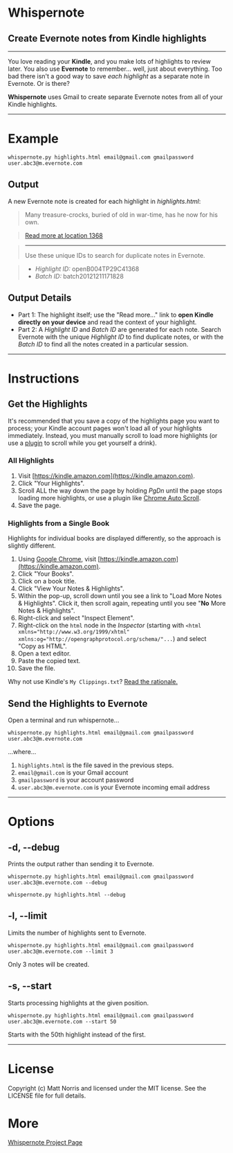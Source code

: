 # Whispernote
## Create Evernote notes from Kindle highlights

***
You love reading your **Kindle**, and you make lots of highlights to review later. You also use **Evernote** to remember... well, just about everything. Too bad there isn't a good way to save *each highlight* as a separate note in Evernote. Or is there?  

**Whispernote** uses Gmail to create separate Evernote notes from all of your Kindle highlights. 

***

# Example

	whispernote.py highlights.html email@gmail.com gmailpassword user.abc3@m.evernote.com

## Output

A new Evernote note is created for each highlight in *highlights.html*: 

> Many treasure-crocks, buried of old in war-time, has he now for his own.

> [Read more at location 1368](kindle://book?action=open&asin=B004TP29C4&location=1368 "Open this highlight on Kindle")

> ---
> Use these unique IDs to search for duplicate notes in Evernote.

> - *Highlight ID:* openB004TP29C41368
> - *Batch ID:* batch20121211171828

## Output Details

- Part 1: The highlight itself; use the "Read more..." link to **open Kindle directly on your device** and read the context of your highlight.
- Part 2: A *Highlight ID* and *Batch ID* are generated for each note. Search Evernote with the unique *Highlight ID* to find duplicate notes, or with the *Batch ID* to find all the notes created in a particular session. 

***

# Instructions

## Get the Highlights

It's recommended that you save a copy of the highlights page you want to process; your Kindle account pages won't load all of your highlights immediately. Instead, you must manually scroll to load more highlights (or use a [plugin](https://chrome.google.com/webstore/detail/auto-scroll/eochlhpceohhhfogfeladaifggikcjhk) to scroll while you get yourself a drink). 

### All Highlights

1. Visit [https://kindle.amazon.com](https://kindle.amazon.com). 
2. Click "Your Highlights". 
2. Scroll ALL the way down the page by holding *PgDn* until the page stops loading more highlights, or use a plugin like [Chrome Auto Scroll](https://chrome.google.com/webstore/detail/auto-scroll/eochlhpceohhhfogfeladaifggikcjhk). 
4. Save the page. 

### Highlights from a Single Book

Highlights for individual books are displayed differently, so the approach is slightly different. 

1. Using [Google Chrome](http://google.com/chrome), visit [https://kindle.amazon.com](https://kindle.amazon.com). 
2. Click "Your Books". 
3. Click on a book title. 
4. Click "View Your Notes & Highlights". 
5. Within the pop-up, scroll down until you see a link to "Load More Notes & Highlights". Click it, then scroll again, repeating until you see "**No** More Notes & Highlights".
6. Right-click and select "Inspect Element". 
7. Right-click on the `html` node in the *Inspector* (starting with `<html xmlns="http://www.w3.org/1999/xhtml" xmlns:og="http://opengraphprotocol.org/schema/"...`) and select "Copy as HTML". 
8. Open a text editor.
9. Paste the copied text. 
10. Save the file. 

Why not use Kindle's `My Clippings.txt`? [Read the rationale.](http://mattnorris.me/whispernote)

## Send the Highlights to Evernote

Open a terminal and run whispernote... 

    whispernote.py highlights.html email@gmail.com gmailpassword user.abc3@m.evernote.com

...where...

1. `highlights.html` is the file saved in the previous steps. 
2. `email@gmail.com` is your Gmail account
3. `gmailpassword` is your account password 
4. `user.abc3@m.evernote.com` is your Evernote incoming email address

***

# Options

## -d, --debug

Prints the output rather than sending it to Evernote. 

    whispernote.py highlights.html email@gmail.com gmailpassword user.abc3@m.evernote.com --debug

    whispernote.py highlights.html --debug

## -l, --limit

Limits the number of highlights sent to Evernote. 
    
    whispernote.py highlights.html email@gmail.com gmailpassword user.abc3@m.evernote.com --limit 3

Only 3 notes will be created. 

## -s, --start

Starts processing highlights at the given position. 

    whispernote.py highlights.html email@gmail.com gmailpassword user.abc3@m.evernote.com --start 50

Starts with the 50th highlight instead of the first. 

***

# License 

Copyright (c) Matt Norris and licensed under the MIT license. See the LICENSE file for full details.

# More 

[Whispernote Project Page](http://mattnorris.me/whispernote)
